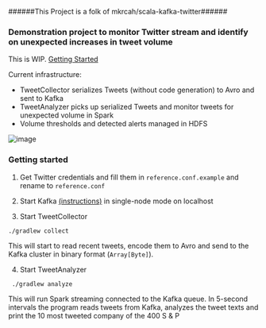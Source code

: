 
######This Project is a folk of mkrcah/scala-kafka-twitter######

### Demonstration project to monitor Twitter stream and identify on unexpected increases in tweet volume 

This is WIP.
[Getting Started](https://github.com/xydata/bigdata-demo#getting-started)

Current infrastructure:
- TweetCollector serializes Tweets (without code generation) to Avro and sent to Kafka
- TweetAnalyzer picks up serialized Tweets and monitor tweets for unexpected volume in Spark
- Volume thresholds and detected alerts managed in HDFS

![image](https://docs.google.com/drawings/d/1jVxh473mabBTm5tDIDd7dRRDgrNGorXefEp6ZDdyIyc/pub?w=960&h=720)

### Getting started

1. Get Twitter credentials and fill them in `reference.conf.example` and rename to `reference.conf`

2. Start Kafka [(instructions)](http://kafka.apache.org/documentation.html#introduction) in single-node mode on localhost

3. Start TweetCollector
```
./gradlew collect 
```
This will start to read recent tweets, encode them to Avro and send to the Kafka cluster in binary format (`Array[Byte]`). 

4. Start TweetAnalyzer
```
 ./gradlew analyze
```
This will run Spark streaming connected to the Kafka queue. In 5-second intervals 
the program reads tweets from Kafka, analyzes the tweet texts 
and print the 10 most tweeted company of the 400 S & P
 